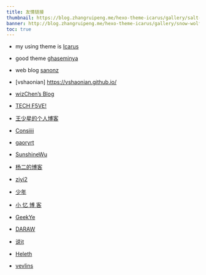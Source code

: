 ```yaml
---
title: 友情链接
thumbnail: https://blog.zhangruipeng.me/hexo-theme-icarus/gallery/salt-lake.jpg
banner: http://blog.zhangruipeng.me/hexo-theme-icarus/gallery/snow-wolf.jpg
toc: true
---
```


- my using theme is [Icarus](http://blog.zhangruipeng.me/hexo-theme-icarus/about/)


- good theme [ghaseminya](http://ghaseminya.ir/en/)

- web blog [sanonz](https://sanonz.github.io/)

- [vshaonian] https://vshaonian.github.io/

- [wizChen’s Blog](http://blog.wizchen.com/)

- [TECH F5VE!](http://www.techf5ve.com/)

- [王少星的个人博客](http://wsxyeah.github.io/)

- [Consiiii](http://consiiii.me/)

- [gaoryrt](http://gaoryrt.com/)

- [SunshineWu](http://sunshinewu.github.io/)

- [杨二的博客](http://sunshinewu.github.io/)

- [ziyi2](http://www.ziyi2.cn/)

- [少年](https://vshaonian.github.io/)

- [小 忆 博 客](https://blog.domeyi.com/)

- [GeekYe](http://drye.top/)

- [DARAW](https://blog.daraw.cn/)

- [说it](http://shuoit.net)

- [Heleth](http://lalala.lol/)

- [vevlins](https://vevlins.github.io/)